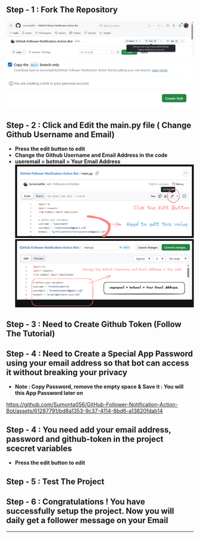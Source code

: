 ## Step - 1 : Fork The Repository

![alt text](image.png)
![alt text](image-1.png)

## Step - 2 : Click and Edit the main.py file ( Change Github Username and Email)

- **Press the edit button to edit**
- **Change the Github Username and Email Address in the code**
- **useremail = botmail = Your Email Address**
![alt text](image3.excalidraw.png)
![alt text](editmainpy.excalidraw.png)

## Step - 3 : Need to Create Github Token (Follow The Tutorial)


## Step - 4 : Need to Create a Special App Password using your email address so that bot can access it without breaking your privacy
- **Note : Copy Password, remove the empty space & Save it : You will this App Password later on**



https://github.com/Sumonta056/GitHub-Follower-Notification-Action-Bot/assets/61287791/bd8a1353-9c37-4114-8bd6-a13820fdab14





## Step - 4 : You need add your email address, password and github-token in the project scecret variables
- **Press the edit button to edit**

## Step - 5 : Test The Project

## Step - 6 : Congratulations ! You have successfully setup the project. Now you will daily get a follower message on your Email

<hr>

